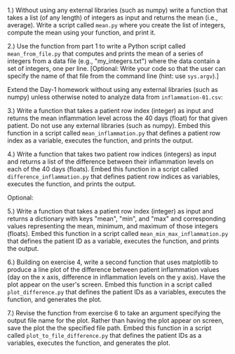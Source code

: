 1.) Without using any external libraries (such as numpy) write a function that takes a list (of any length) of integers as input and returns the mean (i.e., average). Write a script called `mean.py` where you create the list of integers, compute the mean using your function, and print it. 

2.) Use the function from part 1 to write a Python script called `mean_from_file.py` that computes and prints the mean of a series of integers from a data file (e.g., "my_integers.txt") where the data contain a set of integers, one per line. [Optional: Write your code so that the user can specify the name of that file from the command line (hint: use `sys.argv`).]

Extend the Day-1 homework without using any external libraries (such as numpy) unless otherwise noted to analyze data from `inflammation-01.csv`:

3.) Write a function that takes a patient row index (integer) as input and returns the mean inflammation level across the 40 days (float) for that given patient. Do not use any external libraries (such as numpy). Embed this function in a script called `mean_inflammation.py` that defines a patient row index as a variable, executes the function, and prints the output.

4.) Write a function that takes two patient row indices (integers) as input and returns a list of the difference between their inflammation levels on each of the 40 days (floats). Embed this function in a script called `difference_inflammation.py` that defines patient row indices as variables, executes the function, and prints the output.

Optional:

5.) Write a function that takes a patient row index (integer) as input and returns a dictionary with keys "mean", "min", and "max" and corresponding values representing the mean, minimum, and maximum of those integers (floats). Embed this function in a script called `mean_min_max_inflammation.py` that defines the patient ID as a variable, executes the function, and prints the output.

6.) Building on exercise 4, write a second function that uses matplotlib to produce a line plot of the difference between patient inflammation values (day on the x axis, difference in inflammation levels on the y axis). Have the plot appear on the user's screen. Embed this function in a script called `plot_difference.py` that defines the patient IDs as a variables, executes the function, and generates the plot.

7.) Revise the function from exercise 6 to take an argument specifying the output file name for the plot. Rather than having the plot appear on screen, save the plot the the specified file path. Embed this function in a script called `plot_to_file_difference.py` that defines the patient IDs as a variables, executes the function, and generates the plot.
